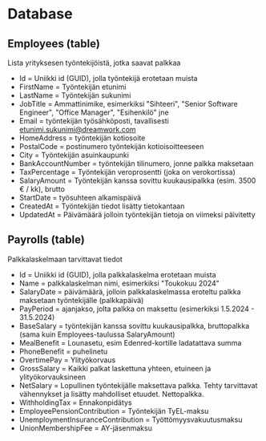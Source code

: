 # Database

## Employees (table)

Lista yrityksesen työntekijöistä, jotka saavat palkkaa

- Id = Uniikki id (GUID), jolla työntekijä erotetaan muista
- FirstName = Työntekijän etunimi
- LastName = Työntekijän sukunimi
- JobTitle = Ammattinimike, esimerkiksi "Sihteeri", "Senior Software Engineer", "Office Manager", "Esihenkilö" jne
- Email = työntekijän työsähköposti, tavallisesti etunimi.sukunimi@dreamwork.com
- HomeAddress = työntekijän kotiosoite
- PostalCode = postinumero työntekijän kotioisoitteeseen
- City = Työntekijän asuinkaupunki
- BankAccountNumber = työntekijän tilinumero, jonne palkka maksetaan
- TaxPercentage = Työntekijän veroprosentti (joka on verokortissa)
- SalaryAmount = Työntekijän kanssa sovittu kuukausipalkka (esim. 3500 € / kk), brutto
- StartDate = työsuhteen alkamispäivä
- CreatedAt = Työntekijän tiedot lisätty tietokantaan
- UpdatedAt = Päivämäärä jolloin työntekijän tietoja on viimeksi päivitetty

## Payrolls (table)

Palkkalaskelmaan tarvittavat tiedot

- Id = Uniikki id (GUID), jolla palkkalaskelma erotetaan muista
- Name = palkkalaskelman nimi, esimerkiksi "Toukokuu 2024"
- SalaryDate = päivämäärä, jolloin palkkalaskelmassa eroteltu palkka maksetaan työntekijälle (palkkapäivä)
- PayPeriod = ajanjakso, jolta palkka on maksettu (esimerkiksi 1.5.2024 - 31.5.2024)
- BaseSalary = työntekijän kanssa sovittu kuukausipalkka, bruttopalkka (sama kuin Employees-taulussa SalaryAmount)
- MealBenefit = Lounasetu, esim Edenred-kortille ladatattava summa
- PhoneBenefit = puhelinetu
- OvertimePay = Ylityökorvaus
- GrossSalary = Kaikki palkat laskettuna yhteen, etuineen ja ylityökorvauksineen
- NetSalary = Lopullinen työntekijälle maksettava palkka. Tehty tarvittavat vähennykset ja lisätty mahdolliset etuudet. Nettopalkka.
- WithholdingTax = Ennakonpidätys
- EmployeePensionContribution = Työntekijän TyEL-maksu
- UnemploymentInsuranceContribution = Työttömyysvakuutusmaksu
- UnionMembershipFee = AY-jäsenmaksu
